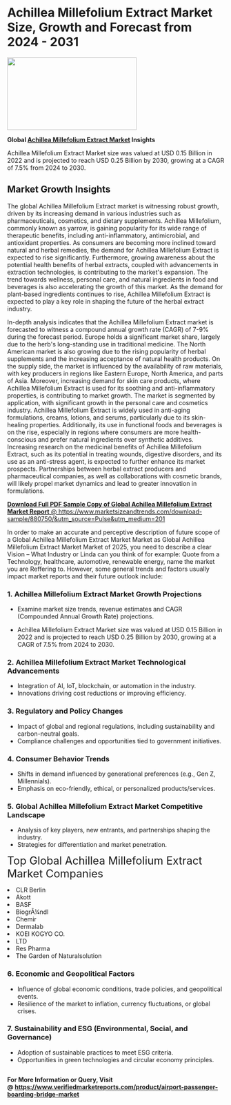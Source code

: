 <H1>Achillea Millefolium Extract Market Size, Growth and Forecast from 2024 - 2031</H1><img class="aligncenter size-medium wp-image-584254" src="https://thirdeyenews.in/wp-content/uploads/2024/09/Global-Market-Research-300x168.jpeg" alt="" width="300" height="168" /><p><strong>Global&nbsp;<a href="https://www.marketsizeandtrends.com/download-sample/880750/&amp;utm_source=Pulse&amp;utm_medium=201">Achillea Millefolium Extract Market</a> Insights</strong></p><p>Achillea Millefolium Extract Market size was valued at USD 0.15 Billion in 2022 and is projected to reach USD 0.25 Billion by 2030, growing at a CAGR of 7.5% from 2024 to 2030.</p><p><h2>Market Growth Insights</h2> <p>The global Achillea Millefolium Extract market is witnessing robust growth, driven by its increasing demand in various industries such as pharmaceuticals, cosmetics, and dietary supplements. Achillea Millefolium, commonly known as yarrow, is gaining popularity for its wide range of therapeutic benefits, including anti-inflammatory, antimicrobial, and antioxidant properties. As consumers are becoming more inclined toward natural and herbal remedies, the demand for Achillea Millefolium Extract is expected to rise significantly. Furthermore, growing awareness about the potential health benefits of herbal extracts, coupled with advancements in extraction technologies, is contributing to the market's expansion. The trend towards wellness, personal care, and natural ingredients in food and beverages is also accelerating the growth of this market. As the demand for plant-based ingredients continues to rise, Achillea Millefolium Extract is expected to play a key role in shaping the future of the herbal extract industry. </p> <p><a href="#"></a></p> <p>In-depth analysis indicates that the Achillea Millefolium Extract market is forecasted to witness a compound annual growth rate (CAGR) of 7-9% during the forecast period. Europe holds a significant market share, largely due to the herb's long-standing use in traditional medicine. The North American market is also growing due to the rising popularity of herbal supplements and the increasing acceptance of natural health products. On the supply side, the market is influenced by the availability of raw materials, with key producers in regions like Eastern Europe, North America, and parts of Asia. Moreover, increasing demand for skin care products, where Achillea Millefolium Extract is used for its soothing and anti-inflammatory properties, is contributing to market growth. The market is segmented by application, with significant growth in the personal care and cosmetics industry. Achillea Millefolium Extract is widely used in anti-aging formulations, creams, lotions, and serums, particularly due to its skin-healing properties. Additionally, its use in functional foods and beverages is on the rise, especially in regions where consumers are more health-conscious and prefer natural ingredients over synthetic additives. Increasing research on the medicinal benefits of Achillea Millefolium Extract, such as its potential in treating wounds, digestive disorders, and its use as an anti-stress agent, is expected to further enhance its market prospects. Partnerships between herbal extract producers and pharmaceutical companies, as well as collaborations with cosmetic brands, will likely propel market dynamics and lead to greater innovation in formulations. <p><a href="#"></p><p><span class=""><strong>Download Full PDF Sample Copy of Global Achillea Millefolium Extract Market Report</strong> @ <a href="https://www.marketsizeandtrends.com/download-sample/880750/&amp;utm_source=Pulse&amp;utm_medium=201" target="_blank">https://www.marketsizeandtrends.com/download-sample/880750/&amp;utm_source=Pulse&amp;utm_medium=201</a></span></p><p>In order to make an accurate and perceptive description of future scope of a Global&nbsp;Achillea Millefolium Extract Market Market as Global&nbsp;Achillea Millefolium Extract Market Market of 2025, you need to describe a clear Vision &ndash; What Industry or Linda can you think of for example: Quote from a Technology, healthcare, automotive, renewable energy, name the market you are Reffering to. However, some general trends and factors usually impact market reports and their future outlook include:</p><h3>1.&nbsp;<strong>Achillea Millefolium Extract Market Growth Projections</strong></h3><ul><li>Examine market size trends, revenue estimates and CAGR (Compounded Annual Growth Rate) projections.</li><li><p>Achillea Millefolium Extract Market size was valued at USD 0.15 Billion in 2022 and is projected to reach USD 0.25 Billion by 2030, growing at a CAGR of 7.5% from 2024 to 2030.</p></li></ul><h3>2.&nbsp;<strong>Achillea Millefolium Extract Market Technological Advancements</strong></h3><ul><li>Integration of AI, IoT, blockchain, or automation in the industry.</li><li>Innovations driving cost reductions or improving efficiency.</li></ul><h3>3.&nbsp;<strong>Regulatory and Policy Changes</strong></h3><ul><li>Impact of global and regional regulations, including sustainability and carbon-neutral goals.</li><li>Compliance challenges and opportunities tied to government initiatives.</li></ul><h3>4.&nbsp;<strong>Consumer Behavior Trends</strong></h3><ul><li>Shifts in demand influenced by generational preferences (e.g., Gen Z, Millennials).</li><li>Emphasis on eco-friendly, ethical, or personalized products/services.</li></ul><h3>5.&nbsp;<strong>Global Achillea Millefolium Extract Market Competitive Landscape</strong></h3><ul><li>Analysis of key players, new entrants, and partnerships shaping the industry.</li><li>Strategies for differentiation and market penetration.</li></ul><p data-pm-slice="1 1 []"><span style="color: inherit; font-family: inherit; font-size: 25px;">Top Global Achillea Millefolium Extract Market Companies</span></p><div class="" data-test-id=""><p><li>CLR Berlin</li><li> Akott</li><li> BASF</li><li> BiogrÃ¼ndl</li><li> Chemir</li><li> Dermalab</li><li> KOEI KOGYO CO.</li><li>LTD</li><li> Res Pharma</li><li> The Garden of Naturalsolution</li></p></div><h3>6.&nbsp;<strong>Economic and Geopolitical Factors</strong></h3><ul><li>Influence of global economic conditions, trade policies, and geopolitical events.</li><li>Resilience of the market to inflation, currency fluctuations, or global crises.</li></ul><h3>7.&nbsp;<strong>Sustainability and ESG (Environmental, Social, and Governance)</strong></h3><ul><li>Adoption of sustainable practices to meet ESG criteria.</li><li>Opportunities in green technologies and circular economy principles.</li></ul><h2><strong style="font-size: 14px;">For More Information or Query, Visit @&nbsp;</strong><a style="background-color: #ffffff; font-size: 14px;" href="https://www.marketsizeandtrends.com/report/achillea-millefolium-extract-market/" target="_blank">https://www.verifiedmarketreports.com/product/airport-passenger-boarding-bridge-market</a></h2>

